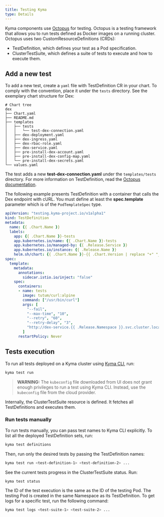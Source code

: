 ```yaml
---
title: Testing Kyma
type: Details
---
```


Kyma components use [Octopus](http://github.com/kyma-incubator/octopus) for testing.
Octopus is a testing framework that allows you to run tests defined as Docker images on a running cluster.
Octopus uses two CustomResourceDefinitions (CRDs):

- TestDefinition, which defines your test as a Pod specification.
- ClusterTestSuite, which defines a suite of tests to execute and how to execute them.

## Add a new test

To add a new test, create a `yaml` file with TestDefinition CR in your chart. To comply with the convention, place it under the `tests` directory.
See the exemplary chart structure for Dex:

```
# Chart tree
dex
├── Chart.yaml
├── README.md
├── templates
│   ├── tests
│   │   └── test-dex-connection.yaml
│   ├── dex-deployment.yaml
│   ├── dex-ingress.yaml
│   ├── dex-rbac-role.yaml
│   ├── dex-service.yaml
│   ├── pre-install-dex-account.yaml
│   ├── pre-install-dex-config-map.yaml
│   └── pre-install-dex-secrets.yaml
└── values.yaml
```

The test adds a new **test-dex-connection.yaml** under the `templates/tests` directory.
For more information on TestDefinition, read the [Octopus documentation](https://github.com/kyma-incubator/octopus/blob/master/docs/crd-test-definition.md).

The following example presents TestDefinition with a container that calls the Dex endpoint with cURL. You must define at least the **spec.template** parameter which is of the `PodTemplateSpec` type.

```yaml
apiVersion: "testing.kyma-project.io/v1alpha1"
kind: TestDefinition
metadata:
  name: {{ .Chart.Name }}
  labels:
    app: {{ .Chart.Name }}-tests
    app.kubernetes.io/name: {{ .Chart.Name }}-tests
    app.kubernetes.io/managed-by: {{ .Release.Service }}
    app.kubernetes.io/instance: {{ .Release.Name }}
    helm.sh/chart: {{ .Chart.Name }}-{{ .Chart.Version | replace "+" "_" }}
spec:
  template:
    metadata:
      annotations:
        sidecar.istio.io/inject: "false"
    spec:
      containers:
      - name: tests
        image: tutum/curl:alpine
        command: ["/usr/bin/curl"]
        args: [
          "--fail",
          "--max-time", "10",
          "--retry", "60",
          "--retry-delay", "3",
          "http://dex-service.{{ .Release.Namespace }}.svc.cluster.local:5556/.well-known/openid-configuration"
        ]
      restartPolicy: Never

```

## Tests execution

To run all tests deployed on a Kyma cluster using [Kyma CLI](https://github.com/kyma-project/cli), run:

```bash
kyma test run
```

>**WARNING:** The `kubeconfig` file downloaded from UI does not grant enough privileges to run a test using Kyma CLI. Instead, use the `kubeconfig` file from the cloud provider.

Internally, the ClusterTestSuite resource is defined. It fetches all TestDefinitions and executes them.

### Run tests manually
To run tests manually, you can pass test names to Kyma CLI explicitly. To list all the deployed TestDefinition sets, run:

```bash
kyma test definitions
```

Then, run only the desired tests by passing the TestDefinition names:

```bash
kyma test run <test-definition-1> <test-definition-2> ...
```

See the current tests progress in the ClusterTestSuite status. Run:

```bash
kyma test status
```

The ID of the test execution is the same as the ID of the testing Pod. The testing Pod is created in the same Namespace as its TestDefinition. To get logs for a specific test, run the following command:

```bash
kyma test logs <test-suite-1> <test-suite-2> ...
```
